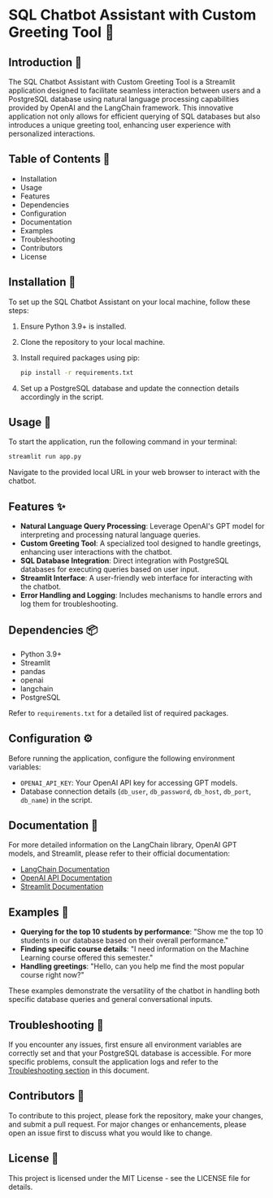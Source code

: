 
# SQL Chatbot Assistant with Custom Greeting Tool 🤖

## Introduction 📜

The SQL Chatbot Assistant with Custom Greeting Tool is a Streamlit application designed to facilitate seamless interaction between users and a PostgreSQL database using natural language processing capabilities provided by OpenAI and the LangChain framework. This innovative application not only allows for efficient querying of SQL databases but also introduces a unique greeting tool, enhancing user experience with personalized interactions.

## Table of Contents 📑

- Installation
- Usage
- Features
- Dependencies
- Configuration
- Documentation
- Examples
- Troubleshooting
- Contributors
- License

## Installation 💾

To set up the SQL Chatbot Assistant on your local machine, follow these steps:

1. Ensure Python 3.9+ is installed.
2. Clone the repository to your local machine.
3. Install required packages using pip:

   ```bash
   pip install -r requirements.txt
   ```

4. Set up a PostgreSQL database and update the connection details accordingly in the script.

## Usage 🚀

To start the application, run the following command in your terminal:

```bash
streamlit run app.py
```

Navigate to the provided local URL in your web browser to interact with the chatbot.

## Features ✨

- **Natural Language Query Processing**: Leverage OpenAI's GPT model for interpreting and processing natural language queries.
- **Custom Greeting Tool**: A specialized tool designed to handle greetings, enhancing user interactions with the chatbot.
- **SQL Database Integration**: Direct integration with PostgreSQL databases for executing queries based on user input.
- **Streamlit Interface**: A user-friendly web interface for interacting with the chatbot.
- **Error Handling and Logging**: Includes mechanisms to handle errors and log them for troubleshooting.

## Dependencies 📦

- Python 3.9+
- Streamlit
- pandas
- openai
- langchain
- PostgreSQL

Refer to `requirements.txt` for a detailed list of required packages.

## Configuration ⚙️

Before running the application, configure the following environment variables:

- `OPENAI_API_KEY`: Your OpenAI API key for accessing GPT models.
- Database connection details (`db_user`, `db_password`, `db_host`, `db_port`, `db_name`) in the script.

## Documentation 📖

For more detailed information on the LangChain library, OpenAI GPT models, and Streamlit, please refer to their official documentation:

- [LangChain Documentation](https://langchain.com)
- [OpenAI API Documentation](https://openai.com/api)
- [Streamlit Documentation](https://docs.streamlit.io)

## Examples 🌟

- **Querying for the top 10 students by performance**: "Show me the top 10 students in our database based on their overall performance."
- **Finding specific course details**: "I need information on the Machine Learning course offered this semester."
- **Handling greetings**: "Hello, can you help me find the most popular course right now?"

These examples demonstrate the versatility of the chatbot in handling both specific database queries and general conversational inputs.

## Troubleshooting 🔧

If you encounter any issues, first ensure all environment variables are correctly set and that your PostgreSQL database is accessible. For more specific problems, consult the application logs and refer to the [Troubleshooting section](#troubleshooting) in this document.

## Contributors 🤝

To contribute to this project, please fork the repository, make your changes, and submit a pull request. For major changes or enhancements, please open an issue first to discuss what you would like to change.

## License 📄

This project is licensed under the MIT License - see the LICENSE file for details.

